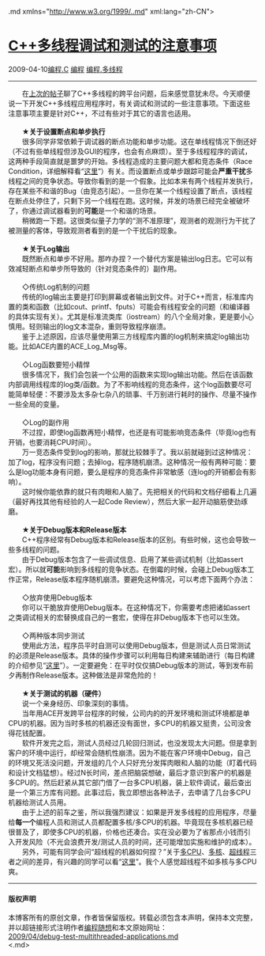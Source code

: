 <!DOCTYPE.md>
.md xmlns="http://www.w3.org/1999/..md" xml:lang="zh-CN">
<head>
<meta http-equiv="Content-Type" content="text.md; charset=utf-8" />
<meta name="generator" content="Python script by program.think@gmail.com" />
<meta name="provider" content="program-think.blogspot.com" />
<link type="text/css" rel="stylesheet" href="../../css/program-think.css" />
<title>C++多线程调试和测试的注意事项 - 编程随想的博客</title>
</head>
<body>
<div id="main" style="width:100%;">
<h1><a href="../../index.md" title="回到首页">C++多线程调试和测试的注意事项</a></h1>
<div class="post-info"><span class="date-header">2009-04-10</span><a href="../../tags/E7BC96E7A88B.C.md" class="tag">编程.C</a> <a href="../../tags/E7BC96E7A88B.md" class="tag">编程</a> <a href="../../tags/E7BC96E7A88B.E5A49AE7BABFE7A88B.md" class="tag">编程.多线程</a> </div>
<hr>
<div class="post">
　　在<a href="../../2009/04/cxx-cross-platform-develop-6-thread.md" target="_blank">上次的帖子</a>聊了C++多线程的跨平台问题，后来感觉意犹未尽。今天顺便说一下开发C++多线程应用程序时，有关调试和测试的一些注意事项。下面这些注意事项主要是针对C++，不过有些对于其它的语言也适用。<!--program-think--><br /> <br />　　★<b>关于设置断点和单步执行</b><br />　　很多同学非常依赖于调试器的断点功能和单步功能。这在单线程情况下倒还好（不过有些单线程但涉及GUI的程序，也会有点麻烦）。至于多线程程序的调试，这两种手段简直就是噩梦的开始。多线程造成的主要问题大都和竞态条件（Race Condition，详细解释看“<a href="http://en.wikipedia.org/wiki/Race_condition#Computing" target="_blank" rel="nofollow">这里</a>”）有关。而设置断点或单步跟踪可能会<b>严重干扰</b>多线程之间的竞争状态。导致你看到的是一个假象。比如本来有两个线程并发执行，存在某些不和谐的Bug（由竞态引起）。一旦你在某一个线程设置了断点，该线程在断点处停住了，只剩下另一个线程在跑。这时候，并发的场景已经完全被破坏了，你通过调试器看到的<b>可能</b>是一个和谐的场景。<br />　　稍微跑一下题。这很类似量子力学的“测不准原理”，观测者的观测行为干扰了被测量的客体，导致观测者看到的是一个干扰后的现象。<br /><br />　　★<b>关于Log输出</b><br />　　既然断点和单步不好用。那咋办捏？一个替代方案是输出log日志。它可以有效减轻断点和单步所导致的（针对竞态条件的）副作用。<br /><br />　　◇传统Log机制的问题<br />　　传统的log输出主要是打印到屏幕或者输出到文件。对于C++而言，标准库内置的类和函数（比如cout、printf、fputs）可能会有线程安全的问题（和编译器的具体实现有关）。尤其是标准流类库（iostream）的八个全局对象，更是要小心慎用。轻则输出的log文本混杂，重则导致程序崩溃。<br />　　鉴于上述原因，应该尽量使用第三方线程库内置的log机制来搞定log输出功能。比如ACE内置的ACE_Log_Msg等。<br /><br />　　◇Log函数要短小精悍<br />　　很多情况下，我们会包装一个公用的函数来实现log输出功能。然后在该函数内部调用线程库的log类/函数。为了不影响线程的竞态条件，这个log函数要尽可能简单轻便：不要涉及太多杂七杂八的琐事、千万别进行耗时的操作、尽量不操作一些全局的变量。<br /><br />　　◇Log的副作用<br />　　不过捏，即使log函数再短小精悍，也还是有可能影响竞态条件（毕竟log也有开销，也要消耗CPU时间）。<br />　　万一竞态条件受到log的影响，那就比较棘手了。我以前就碰到过这种情况：加了log，程序没有问题；去掉log，程序随机崩溃。这种情况一般有两种可能：要么是log功能本身有问题，要么是程序的竞态条件非常敏感（连log的开销都会有影响）。<br />　　这时候你能依靠的就只有肉眼和人脑了。先把相关的代码和文档仔细看上几遍（最好再找其他有经验的人一起Code Review），然后大家一起开动脑筋使劲琢磨。<br /><br />　　★<b>关于Debug版本和Release版本</b><br />　　C++程序经常有Debug版本和Release版本的区别。有些时候，这也会导致一些多线程的问题。<br />　　由于Debug版本包含了一些调试信息、启用了某些调试机制（比如assert宏）。所以就<b>可能</b>影响到多线程的竞争状态。在倒霉的时候，会碰上Debug版本工作正常，Release版本程序随机崩溃。要避免这种情况，可以考虑下面两个办法：<br /><br />　　◇放弃使用Debug版本<br />　　你可以干脆放弃使用Debug版本。在这种情况下，你需要考虑把诸如assert之类调试相关的宏替换成自己的一套宏，使得在非Debug版本下也可以生效。<br /><br />　　◇两种版本同步测试<br />　　使用此方法，程序员平时自测可以使用Debug版本，但是测试人员日常测试的必须是Release版本。具体的操作步骤可以利用每日构建来辅助进行（每日构建的介绍参见“<a href="../../2009/02/daily-build-0-overview.md" target="_blank">这里</a>”）。一定要避免：在平时仅仅搞Debug版本的测试，等到发布前夕再制作Release版本。这种做法是非常危险的！<br /> <br />　　★<b>关于测试的机器（硬件）</b><br />　　说一个亲身经历、印象深刻的事情。<br />　　当年用ACE开发跨平台程序的时候，公司内的的开发环境和测试环境都是单CPU的机器。因为当时多核的机器还没有面世，多CPU的机器又挺贵，公司没舍得花钱配置。<br />　　软件开发完之后，测试人员经过几轮回归测试，也没发现太大问题。但是拿到客户的环境中运行，却经常会随机性崩溃。因为不能在客户环境中Debug，自己的环境又死活没问题，开发组的几个人只好充分发挥肉眼和人脑的功能（盯着代码和设计文档猛想）。经过N长时间，差点把脑袋想破，最后才意识到客户的机器是多CPU的。然后赶紧从其它部门借了一台多CPU机器，装上软件调试，最后查出是一个第三方库有问题。此事过后，我立即想出各种法子，去申请了几台多CPU机器给测试人员用。<br />　　由于上述的前车之鉴，所以我强烈建议：如果是开发多线程的应用程序，尽量给<b>每一个</b>编程人员和测试人员都配置多核/多CPU的机器。毕竟现在多核机器已经很普及了，即使多CPU的机器，价格也还凑合。实在没必要为了省那点小钱而引入开发风险（不光会浪费开发/测试人员的时间，还可能增加实施和维护的成本）。<br />　　另外，可能有同学会问“超线程的机器如何捏？”关于<a href="http://en.wikipedia.org/wiki/Multiprocessing" target="_blank" rel="nofollow">多CPU</a>、<a href="http://en.wikipedia.org/wiki/Multi-core_(computing)" target="_blank" rel="nofollow">多核</a>、<a href="http://en.wikipedia.org/wiki/Hyper-threading" target="_blank" rel="nofollow">超线程</a>三者之间的差异，有兴趣的同学可以看“<a href="http://www.intel.com/cd/ids/developer/asmo-na/eng/200677.htm" target="_blank" rel="nofollow">这里</a>”。我个人感觉超线程不如多核与多CPU爽。<div class="blogger-post-footer">
</div>
<hr>
<div class="copyright">
<h4>版权声明</h4>
本博客所有的原创文章，作者皆保留版权。转载必须包含本声明，保持本文完整，并以超链接形式注明作者<a href="mailto:program.think@gmail.com">编程随想</a>和本文原始网址：<br>
<a href="2009/04/debug-test-multithreaded-applications.md">2009/04/debug-test-multithreaded-applications.md</a>
</div>
</div>
</body>
<.md>
